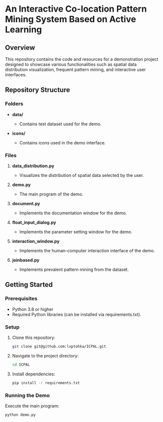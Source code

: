 # An Interactive Co-location Pattern Mining System Based on Active Learning

## Overview
This repository contains the code and resources for a demonstration project designed to showcase various functionalities such as spatial data distribution visualization, frequent pattern mining, and interactive user interfaces.

## Repository Structure

### Folders
- **data/**
  - Contains test dataset used for the demo.

- **icons/**
  - Contains icons used in the demo interface.

### Files

1. **data_distribution.py**
   - Visualizes the distribution of spatial data selected by the user.

2. **demo.py**
   - The main program of the demo.

3. **document.py**
   - Implements the documentation window for the demo.

4. **float_input_dialog.py**
   - Implements the parameter setting window for the demo.

5. **interaction_window.py**
   - Implements the human-computer interaction interface of the demo.

6. **joinbased.py**
   - Implements prevalent pattern mining from the dataset.

## Getting Started

### Prerequisites
- Python 3.8 or higher
- Required Python libraries (can be installed via requirements.txt).

### Setup
1. Clone this repository:
   ```bash
   git clone git@github.com:lxptohka/ICPAL.git
   ```

2. Navigate to the project directory:
   ```bash
   cd ICPAL
   ```

3. Install dependencies:
   ```bash
   pip install -r requirements.txt
   ```

### Running the Demo
Execute the main program:
```bash
python demo.py
```


